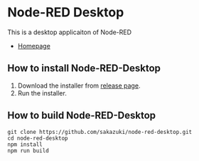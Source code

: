 # Node-RED Desktop

This is a desktop applicaiton of Node-RED

- [Homepage](https://sakazuki.github.io/node-red-desktop/)

## How to install Node-RED-Desktop

1. Download the installer from [release page](https://github.com/sakazuki/node-red-desktop/releases).
1. Run the installer.


## How to build Node-RED-Desktop

  ```
  git clone https://github.com/sakazuki/node-red-desktop.git
  cd node-red-desktop
  npm install
  npm run build
  ```

